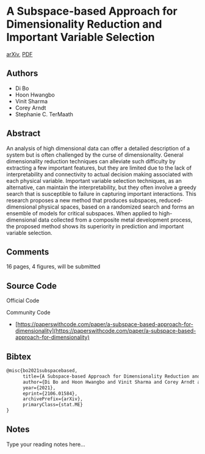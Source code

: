 
# A Subspace-based Approach for Dimensionality Reduction and Important Variable Selection

[arXiv](https://arxiv.org/abs/2106.01584), [PDF](https://arxiv.org/pdf/2106.01584.pdf)

## Authors

- Di Bo
- Hoon Hwangbo
- Vinit Sharma
- Corey Arndt
- Stephanie C. TerMaath

## Abstract

An analysis of high dimensional data can offer a detailed description of a system but is often challenged by the curse of dimensionality. General dimensionality reduction techniques can alleviate such difficulty by extracting a few important features, but they are limited due to the lack of interpretability and connectivity to actual decision making associated with each physical variable. Important variable selection techniques, as an alternative, can maintain the interpretability, but they often involve a greedy search that is susceptible to failure in capturing important interactions. This research proposes a new method that produces subspaces, reduced-dimensional physical spaces, based on a randomized search and forms an ensemble of models for critical subspaces. When applied to high-dimensional data collected from a composite metal development process, the proposed method shows its superiority in prediction and important variable selection.

## Comments

16 pages, 4 figures, will be submitted

## Source Code

Official Code



Community Code

- [https://paperswithcode.com/paper/a-subspace-based-approach-for-dimensionality](https://paperswithcode.com/paper/a-subspace-based-approach-for-dimensionality)

## Bibtex

```tex
@misc{bo2021subspacebased,
      title={A Subspace-based Approach for Dimensionality Reduction and Important Variable Selection}, 
      author={Di Bo and Hoon Hwangbo and Vinit Sharma and Corey Arndt and Stephanie C. TerMaath},
      year={2021},
      eprint={2106.01584},
      archivePrefix={arXiv},
      primaryClass={stat.ME}
}
```

## Notes

Type your reading notes here...

